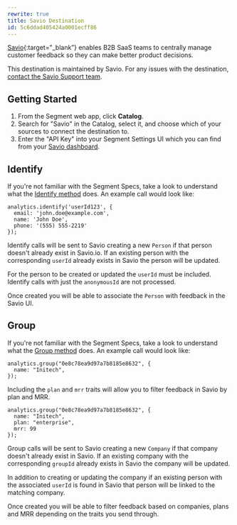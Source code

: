```yaml
---
rewrite: true
title: Savio Destination
id: 5c6ddad405424a0001ecff86
---
```

[Savio](https://savio.io/?utm_source=segmentio&utm_medium=docs&utm_campaign=partners){:target="_blank”} enables B2B SaaS teams to centrally manage customer feedback so they can make better product decisions.

This destination is maintained by Savio. For any issues with the destination, [contact the Savio Support team](mailto:support@savio.io).

## Getting Started



1. From the Segment web app, click **Catalog**.
2. Search for "Savio" in the Catalog, select it, and choose which of your sources to connect the destination to.
3. Enter the "API Key" into your Segment Settings UI which you can find from your [Savio dashboard](https://www.savio.io/app/accounts/integration-settings).


## Identify

If you're not familiar with the Segment Specs, take a look to understand what the [Identify method](/docs/connections/spec/identify/) does. An example call would look like:

```
analytics.identify('userId123', {
  email: 'john.doe@example.com',
  name: 'John Doe',
  phone: '(555) 555-2219'
});
```

Identify calls will be sent to Savio creating a new `Person` if that person doesn't already exist in Savio.io. If an existing person with the corresponding `userId` already exists in Savio the person will be updated.

For the person to be created or updated the `userId` must be included. Identify calls with just the `anonymousId` are not processed.

Once created you will be able to associate the `Person` with feedback in the Savio UI.


## Group

If you're not familiar with the Segment Specs, take a look to understand what the [Group method](/docs/connections/spec/group/) does. An example call would look like:

```
analytics.group("0e8c78ea9d97a7b8185e8632", {
  name: "Initech",
});
```

Including the `plan` and `mrr` traits will allow you to filter feedback in Savio by plan and MRR.

```
analytics.group("0e8c78ea9d97a7b8185e8632", {
  name: "Initech",
  plan: "enterprise",
  mrr: 99
});
```

Group calls will be sent to Savio creating a new `Company` if that company doesn't already exist in Savio. If an existing company with the corresponding `groupId` already exists in Savio the company will be updated.

In addition to creating or updating the company if an existing person with the associated `userId` is found in Savio that person will be linked to the matching company.

Once created you will be able to filter feedback based on companies, plans and MRR depending on the traits you send through.
